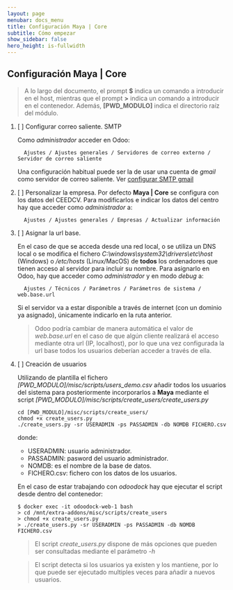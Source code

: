 ```yaml
---
layout: page
menubar: docs_menu
title: Configuración Maya | Core
subtitle: Cómo empezar
show_sidebar: false
hero_height: is-fullwidth
---
```


## Configuración Maya | Core

> A lo largo del documento, el prompt **$** indica un comando a introducir en el host, mientras que el prompt **>** indica un comando a introducir en el contenedor. Además, **[PWD_MODULO]** indica el directorio raíz del módulo.

1. [ ] Configurar correo saliente. SMTP
  
      Como _administrador_ acceder en Odoo:

         Ajustes / Ajustes generales / Servidores de correo externo / Servidor de correo saliente

      Una configuración habitual puede ser la de usar una cuenta de _gmail_ como servidor de correo saliente. Ver [configurar SMTP gmail](/maya-core/annex/smtp-gmail) 

2. [ ] Personalizar la empresa. Por defecto **Maya | Core** se configura con los datos del CEEDCV. Para modificarlos e indicar los datos del centro hay que acceder como _administrador_ a:

         Ajustes / Ajustes generales / Empresas / Actualizar información

3. [ ] Asignar la url base. 
    
    En el caso de que se acceda desde una red local, o se utiliza un DNS local o se modifica el fichero _C:\windows\system32\drivers\etc\host_ (Windows) o _/etc/hosts_ (Linux/MacOS) de **todos** los ordenadores que tienen acceso al servidor para incluir su nombre. Para asignarlo en Odoo, hay que acceder como _administrador_ y en modo _debug_ a:
  
         Ajustes / Técnicos / Parámetros / Parámetros de sistema / web.base.url

    Si el servidor va a estar disponible a través de internet (con un dominio ya asignado), únicamente indicarlo en la ruta anterior.

    > Odoo podría cambiar de manera automática el valor de _web.base.url_ en el caso de que algún cliente realizará el acceso mediante otra url (IP, localhost), por lo que una vez configurada la url base todos los usuarios deberían acceder a través de ella.

4. [ ] Creación de usuarios

    Utilizando de plantilla el fichero _[PWD_MODULO]/misc/scripts/users_demo.csv_ añadir todos los usuarios del sistema para posteriormente incorporarlos a **Maya** mediante el script _[PWD_MODULO]/misc/scripts/create_users/create_users.py_

    ```
    cd [PWD_MODULO]/misc/scripts/create_users/
    chmod +x create_users.py
    ./create_users.py -sr USERADMIN -ps PASSADMIN -db NOMDB FICHERO.csv 
    ```
    donde: 

      * USERADMIN: usuario administrador.
      * PASSADMIN: pasword del usuario administrador.
      * NOMDB: es el nombre de la base de datos. 
      * FICHERO.csv: fichero con los datos de los usuarios.

    En el caso de estar trabajando con _odoodock_ hay que ejecutar el script desde dentro del contenedor:

    ```
    $ docker exec -it odoodock-web-1 bash
    > cd /mnt/extra-addons/misc/scripts/create_users
    > chmod +x create_users.py
    > ./create_users.py -sr USERADMIN -ps PASSADMIN -db NOMDB FICHERO.csv 
    ```

    > El script _create_users.py_ dispone de más opciones que pueden ser consultadas mediante el parámetro _-h_

    > El script detecta si los usuarios ya existen y los mantiene, por lo que puede ser ejecutado multiples veces para añadir a nuevos usuarios.